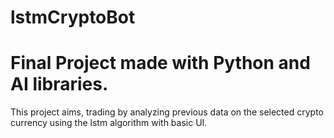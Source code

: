 ﻿# lstmCryptoBot
# Final Project made with Python and AI libraries.
This project aims, trading by analyzing previous data on the selected crypto currency using the lstm algorithm with basic UI. 

